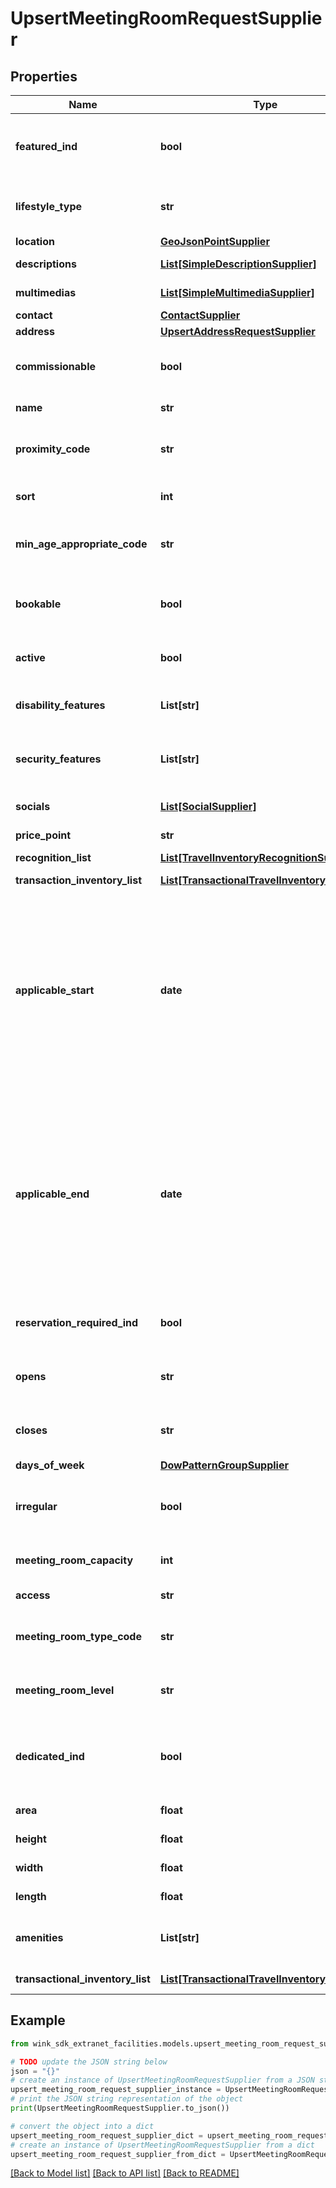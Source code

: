 # UpsertMeetingRoomRequestSupplier


## Properties

Name | Type | Description | Notes
------------ | ------------- | ------------- | -------------
**featured_ind** | **bool** | Indicates whether this inventory is featured. Use this flag as a way to signify that this inventory is special. | 
**lifestyle_type** | **str** | Indicate the type of lifestyle this blocking should be associated with. | [optional] 
**location** | [**GeoJsonPointSupplier**](GeoJsonPointSupplier.md) |  | 
**descriptions** | [**List[SimpleDescriptionSupplier]**](SimpleDescriptionSupplier.md) | Localized descriptions describing blocking. | 
**multimedias** | [**List[SimpleMultimediaSupplier]**](SimpleMultimediaSupplier.md) | List of images / videos of blocking. | 
**contact** | [**ContactSupplier**](ContactSupplier.md) |  | [optional] 
**address** | [**UpsertAddressRequestSupplier**](UpsertAddressRequestSupplier.md) |  | 
**commissionable** | **bool** | Indicate whether sales channels receive commission for selling this blocking. | [default to True]
**name** | **str** | Internal name of blocking. | 
**proximity_code** | **str** | Supported OTA specification &#x60;PRX&#x60; code. See [OTA geoname data](#operation/showAvailableCodesForCategory) | [optional] 
**sort** | **int** | Use this property to sort an blocking in a list of activities. | [optional] 
**min_age_appropriate_code** | **str** | Supported OTA specification &#x60;AQC&#x60; code. See [OTA geoname data](#operation/showAvailableCodesForCategory) | [optional] 
**bookable** | **bool** | Indicates if this blocking can be added to a booking or if it is read-only marketing material only. | [default to True]
**active** | **bool** | Modify blocking availability with this flag. | [default to True]
**disability_features** | **List[str]** | Supported OTA specification &#x60;PHY&#x60; code. See [OTA geoname data](#operation/showAvailableCodesForCategory) | [optional] 
**security_features** | **List[str]** | Supported OTA specification &#x60;SEC&#x60; code. See [OTA geoname data](#operation/showAvailableCodesForCategory) | [optional] 
**socials** | [**List[SocialSupplier]**](SocialSupplier.md) | Social network accounts for blocking (if applicable). | [optional] 
**price_point** | **str** | Level of expensiveness. | [default to 'THREE']
**recognition_list** | [**List[TravelInventoryRecognitionSupplier]**](TravelInventoryRecognitionSupplier.md) | Inventory-level recognition. | [optional] 
**transaction_inventory_list** | [**List[TransactionalTravelInventorySupplier]**](TransactionalTravelInventorySupplier.md) |  | [optional] 
**applicable_start** | **date** | Start month and day or date for which the attraction (e.g. the start of a season) is available. This date property signifies that the blocking is recurring and / or seasonal. If the date is in the past, only day and month will be used to infer seasonality. If the date is a future date, it will be interpreted as a starting date. | [optional] 
**applicable_end** | **date** | End month and day or date for which the attraction (e.g. the start of a season) is available. This date property signifies that the blocking is recurring and / or seasonal. If the date is in the past, only day and month will be used to infer seasonality. If the date is a future date, it will be interpreted as a ending date. | [optional] 
**reservation_required_ind** | **bool** | Indicates whether a reservation is required to participate in this blocking. | [optional] 
**opens** | **str** | Opening time of blocking (if applicable). Leave empty if blocking is always available. | [optional] 
**closes** | **str** | Closing time of blocking (if applicable). Leave empty if blocking is always available. | [optional] 
**days_of_week** | [**DowPatternGroupSupplier**](DowPatternGroupSupplier.md) |  | [optional] 
**irregular** | **bool** | Room has an irregular shape. If true, the room would be of a traditional square or rectangular shape. | [default to False]
**meeting_room_capacity** | **int** | The total number of people permitted in the meeting room. | [default to 0]
**access** | **str** | The type of access to the meeting space. | [optional] [default to 'MEETING_ROOM_ACCESS_PRIVATE']
**meeting_room_type_code** | **str** | Supported OTA specification &#x60;MRF&#x60; code. See [OTA geoname data](#operation/showAvailableCodesForCategory). | 
**meeting_room_level** | **str** | Defines the level in the facility where the meeting room is located. | [optional] 
**dedicated_ind** | **bool** | When true, the room is used for a single purpose as indicated by the MeetingRoomTypeCode attribute. | 
**area** | **float** | Area (in square meters) of this meeting room. | 
**height** | **float** | Height (in meters) of this meeting room. | 
**width** | **float** | Width (in meters) of this meeting room. | 
**length** | **float** | Length (in meters) of this meeting room. | 
**amenities** | **List[str]** | Supported OTA specification &#x60;MRC&#x60; code. See [OTA geoname data](#operation/showAvailableCodesForCategory). | [optional] 
**transactional_inventory_list** | [**List[TransactionalTravelInventorySupplier]**](TransactionalTravelInventorySupplier.md) | Purchasable items for this blocking. | [optional] 

## Example

```python
from wink_sdk_extranet_facilities.models.upsert_meeting_room_request_supplier import UpsertMeetingRoomRequestSupplier

# TODO update the JSON string below
json = "{}"
# create an instance of UpsertMeetingRoomRequestSupplier from a JSON string
upsert_meeting_room_request_supplier_instance = UpsertMeetingRoomRequestSupplier.from_json(json)
# print the JSON string representation of the object
print(UpsertMeetingRoomRequestSupplier.to_json())

# convert the object into a dict
upsert_meeting_room_request_supplier_dict = upsert_meeting_room_request_supplier_instance.to_dict()
# create an instance of UpsertMeetingRoomRequestSupplier from a dict
upsert_meeting_room_request_supplier_from_dict = UpsertMeetingRoomRequestSupplier.from_dict(upsert_meeting_room_request_supplier_dict)
```
[[Back to Model list]](../README.md#documentation-for-models) [[Back to API list]](../README.md#documentation-for-api-endpoints) [[Back to README]](../README.md)



